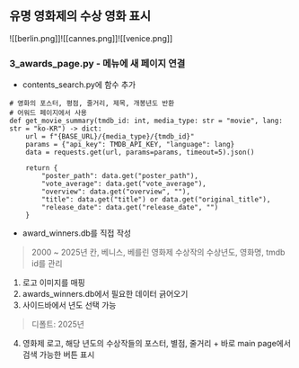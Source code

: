 ## 유명 영화제의 수상 영화 표시
![[berlin.png]]![[cannes.png]]![[venice.png]]
### 3_awards_page.py - 메뉴에 새 페이지 연결
- contents_search.py에 함수 추가
```
# 영화의 포스터, 평점, 줄거리, 제목, 개봉년도 반환
# 어워드 페이지에서 사용
def get_movie_summary(tmdb_id: int, media_type: str = "movie", lang: str = "ko-KR") -> dict:
    url = f"{BASE_URL}/{media_type}/{tmdb_id}"
    params = {"api_key": TMDB_API_KEY, "language": lang}
    data = requests.get(url, params=params, timeout=5).json()

    return {
        "poster_path": data.get("poster_path"),
        "vote_average": data.get("vote_average"),
        "overview": data.get("overview", ""),
        "title": data.get("title") or data.get("original_title"),
        "release_date": data.get("release_date", "")
    }
```
- award_winners.db를 직접 작성
>2000 ~ 2025년 칸, 베니스, 베를린 영화제 수상작의 수상년도, 영화명, tmdb id를 관리

1. 로고 이미지를 매핑
2. awards_winners.db에서 필요한 데이터 긁어오기
3. 사이드바에서 년도 선택 가능
>디폴트: 2025년
4. 영화제 로고, 해당 년도의 수상작들의 포스터, 별점, 줄거리 + 바로 main page에서 검색 가능한 버튼 표시
